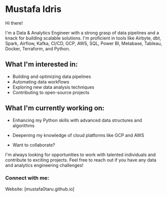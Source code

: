 # Mustafa Idris

Hi there!

I'm a Data & Analytics Engineer with a strong grasp of data pipelines and a knack for building scalable solutions. I'm proficient in tools like Airbyte, dbt, Spark, Airflow, Kafka, CI/CD, GCP, AWS, SQL, Power BI, Metabase, Tableau, Docker, Terraform, and Python.

## What I'm interested in:

- Building and optimizing data pipelines
- Automating data workflows
- Exploring new data analysis techniques
- Contributing to open-source projects

## What I'm currently working on:

- Enhancing my Python skills with advanced data structures and algorithms
- Deepening my knowledge of cloud platforms like GCP and AWS
  
- Want to collaborate?

I'm always looking for opportunities to work with talented individuals and contribute to exciting projects. Feel free to reach out if you have any data and analytics engineering challenges!

### Connect with me:

Website: [mustafa0taru.github.io]
